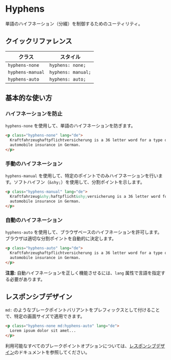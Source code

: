 # Hyphens

単語のハイフネーション（分綴）を制御するためのユーティリティ。

## クイックリファレンス

| クラス | スタイル |
|-------|--------|
| `hyphens-none` | `hyphens: none;` |
| `hyphens-manual` | `hyphens: manual;` |
| `hyphens-auto` | `hyphens: auto;` |

## 基本的な使い方

### ハイフネーションを防止

`hyphens-none` を使用して、単語のハイフネーションを防ぎます。

```html
<p class="hyphens-none" lang="de">
  Kraftfahrzeughaftpflichtversicherung is a 36 letter word for a type of
  automobile insurance in German.
</p>
```

### 手動のハイフネーション

`hyphens-manual` を使用して、特定のポイントでのみハイフネーションを行います。ソフトハイフン（`&shy;`）を使用して、分割ポイントを示します。

```html
<p class="hyphens-manual" lang="de">
  Kraftfahrzeug&shy;haftpflicht&shy;versicherung is a 36 letter word for a type of
  automobile insurance in German.
</p>
```

### 自動のハイフネーション

`hyphens-auto` を使用して、ブラウザベースのハイフネーションを許可します。ブラウザは適切な分割ポイントを自動的に決定します。

```html
<p class="hyphens-auto" lang="de">
  Kraftfahrzeughaftpflichtversicherung is a 36 letter word for a type of
  automobile insurance in German.
</p>
```

**注意:** 自動ハイフネーションを正しく機能させるには、`lang` 属性で言語を指定する必要があります。

## レスポンシブデザイン

`md:` のようなブレークポイントバリアントをプレフィックスとして付けることで、特定の画面サイズで適用できます。

```html
<p class="hyphens-none md:hyphens-auto" lang="de">
  Lorem ipsum dolor sit amet...
</p>
```

利用可能なすべてのブレークポイントオプションについては、[レスポンシブデザイン](/docs/responsive-design)のドキュメントを参照してください。
